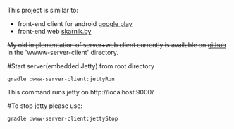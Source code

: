 This project is similar to:

* front-end client for android [google play](https://play.google.com/store/apps/details?id=by.skarnik.smolik)
* front-end web [skarnik.by](http://www.skarnik.by)

~~My old implementation of server+web client currently is available on [github](https://github.com/minsler/skarnik.by)~~ in the 'wwww-server-client' directory.

#Start server(embedded Jetty) from root directory

    gradle :www-server-client:jettyRun

This command runs jetty on http://localhost:9000/

#To stop jetty please use:

    gradle :www-server-client:jettyStop
